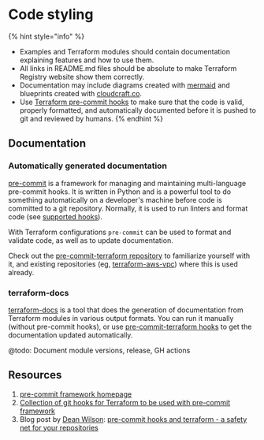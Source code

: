 # Code styling

{% hint style="info" %}
* Examples and Terraform modules should contain documentation explaining features and how to use them.
* All links in README.md files should be absolute to make Terraform Registry website show them correctly.
* Documentation may include diagrams created with [mermaid](https://github.com/mermaid-js/mermaid) and blueprints created with [cloudcraft.co](https://cloudcraft.co).
* Use [Terraform pre-commit hooks](https://github.com/antonbabenko/pre-commit-terraform) to make sure that the code is valid, properly formatted, and automatically documented before it is pushed to git and reviewed by humans.
{% endhint %}

## Documentation

### Automatically generated documentation

[pre-commit](https://pre-commit.com/) is a framework for managing and maintaining multi-language pre-commit hooks. It is written in Python and is a powerful tool to do something automatically on a developer's machine before code is committed to a git repository. Normally, it is used to run linters and format code (see [supported hooks](https://pre-commit.com/hooks.html)).

With Terraform configurations `pre-commit` can be used to format and validate code, as well as to update documentation.

Check out the [pre-commit-terraform repository](https://github.com/antonbabenko/pre-commit-terraform/blob/master/README.md) to familiarize yourself with it, and existing repositories (eg, [terraform-aws-vpc](https://github.com/terraform-aws-modules/terraform-aws-vpc)) where this is used already.

### terraform-docs

[terraform-docs](https://github.com/segmentio/terraform-docs) is a tool that does the generation of documentation from Terraform modules in various output formats. You can run it manually (without pre-commit hooks), or use [pre-commit-terraform hooks](https://github.com/antonbabenko/pre-commit-terraform) to get the documentation updated automatically.

@todo: Document module versions, release, GH actions

## Resources

1. [pre-commit framework homepage](https://pre-commit.com/)
2. [Collection of git hooks for Terraform to be used with pre-commit framework](https://github.com/antonbabenko/pre-commit-terraform)
3. Blog post by [Dean Wilson](https://github.com/deanwilson): [pre-commit hooks and terraform - a safety net for your repositories](https://www.unixdaemon.net/tools/terraform-precommit-hooks/)
